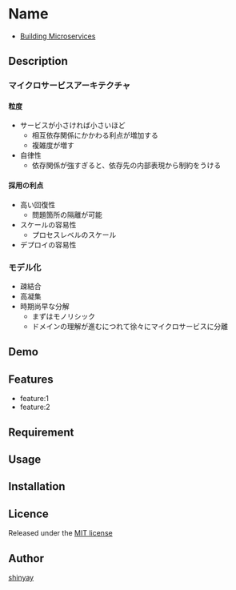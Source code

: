 # Name

- [Building Microservices](http://shop.oreilly.com/product/0636920033158.do)

## Description
### マイクロサービスアーキテクチャ
#### 粒度
- サービスが小さければ小さいほど
  - 相互依存関係にかかわる利点が増加する
  - 複雑度が増す
- 自律性
  - 依存関係が強すぎると、依存先の内部表現から制約をうける

#### 採用の利点
- 高い回復性
  - 問題箇所の隔離が可能
- スケールの容易性
  - プロセスレベルのスケール
- デプロイの容易性

### モデル化
- 疎結合
- 高凝集
- 時期尚早な分解
  - まずはモノリシック
  - ドメインの理解が進むにつれて徐々にマイクロサービスに分離

## Demo

## Features

- feature:1
- feature:2

## Requirement

## Usage

## Installation

## Licence

Released under the [MIT license](https://gist.githubusercontent.com/shinyay/56e54ee4c0e22db8211e05e70a63247e/raw/34c6fdd50d54aa8e23560c296424aeb61599aa71/LICENSE)

## Author

[shinyay](https://github.com/shinyay)
